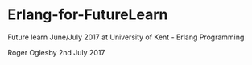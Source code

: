 # Erlang-for-FutureLearn

Future learn June/July 2017 at University of Kent - Erlang Programming

Roger Oglesby 2nd July 2017
